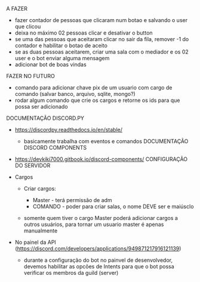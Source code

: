A FAZER
- fazer contador de pessoas que clicaram num botao e salvando o user que clicou
- deixa no máximo 02 pessoas clicar e desativar o button
- se uma das pessoas que aceitaram clicar no sair da fila, remover -1 do contador e habilitar o botao de aceito
- se as duas pessoas aceitarem, criar uma sala com o mediador e os 02 user e o bot enviar alguma mensagem
- adicionar bot de boas vindas

FAZER NO FUTURO
- comando para adicionar chave pix de um usuario com cargo de comando (salvar banco, arquivo, sqlite, mongo?)
- rodar algum comando que crie os cargos e retorne os ids para que possa ser adicionado

DOCUMENTAÇÃO DISCORD.PY
- https://discordpy.readthedocs.io/en/stable/
    - basicamente trabalha com eventos e comandos
DOCUMENTAÇÃO DISCORD COMPONENTS
- https://devkiki7000.gitbook.io/discord-components/
CONFIGURAÇÃO DO SERVIDOR
- Cargos
    - Criar cargos:
        - Master - terá permissão de adm
        - COMANDO - poder para criar salas, o nome DEVE ser e maiúsclo

    - somente quem tiver o cargo Master poderá adicionar cargos a outros usuários, para tornar um usuario master é apenas manualmente

- No painel da API (https://discord.com/developers/applications/949871217916121139)
    - durante a configuração do bot no painvel de desenvolvedor, devemos habilitar as opcões de Intents para que o bot possa verificar os membros da guild (server)






